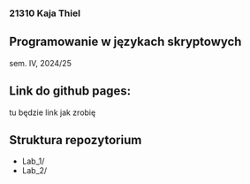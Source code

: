 ### 21310 Kaja Thiel 

## Programowanie w językach skryptowych 
sem. IV, 2024/25

## Link do github pages: 
tu będzie link jak zrobię

## Struktura repozytorium
- Lab_1/
- Lab_2/


